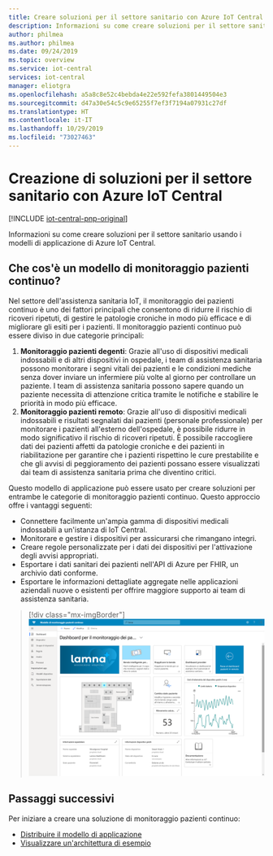 ```yaml
---
title: Creare soluzioni per il settore sanitario con Azure IoT Central | Microsoft Docs
description: Informazioni su come creare soluzioni per il settore sanitario usando i modelli di applicazione di Azure IoT Central.
author: philmea
ms.author: philmea
ms.date: 09/24/2019
ms.topic: overview
ms.service: iot-central
services: iot-central
manager: eliotgra
ms.openlocfilehash: a5a8c8e52c4bebda4e22e592fefa3801449504e3
ms.sourcegitcommit: d47a30e54c5c9e65255f7ef3f7194a07931c27df
ms.translationtype: HT
ms.contentlocale: it-IT
ms.lasthandoff: 10/29/2019
ms.locfileid: "73027463"
---
```

# <a name="building-healthcare-solutions-with-azure-iot-central"></a>Creazione di soluzioni per il settore sanitario con Azure IoT Central 

[!INCLUDE [iot-central-pnp-original](../../../includes/iot-central-pnp-original-note.md)]

Informazioni su come creare soluzioni per il settore sanitario usando i modelli di applicazione di Azure IoT Central.

## <a name="what-is-continuous-patient-monitoring-template"></a>Che cos'è un modello di monitoraggio pazienti continuo?

Nel settore dell'assistenza sanitaria IoT, il monitoraggio dei pazienti continuo è uno dei fattori principali che consentono di ridurre il rischio di ricoveri ripetuti, di gestire le patologie croniche in modo più efficace e di migliorare gli esiti per i pazienti. Il monitoraggio pazienti continuo può essere diviso in due categorie principali:

1. **Monitoraggio pazienti degenti**: Grazie all'uso di dispositivi medicali indossabili e di altri dispositivi in ospedale, i team di assistenza sanitaria possono monitorare i segni vitali dei pazienti e le condizioni mediche senza dover inviare un infermiere più volte al giorno per controllare un paziente. I team di assistenza sanitaria possono sapere quando un paziente necessita di attenzione critica tramite le notifiche e stabilire le priorità in modo più efficace.
1. **Monitoraggio pazienti remoto**: Grazie all'uso di dispositivi medicali indossabili e risultati segnalati dai pazienti (personale professionale) per monitorare i pazienti all'esterno dell'ospedale, è possibile ridurre in modo significativo il rischio di ricoveri ripetuti. È possibile raccogliere dati dei pazienti affetti da patologie croniche e dei pazienti in riabilitazione per garantire che i pazienti rispettino le cure prestabilite e che gli avvisi di peggioramento dei pazienti possano essere visualizzati dai team di assistenza sanitaria prima che diventino critici.

Questo modello di applicazione può essere usato per creare soluzioni per entrambe le categorie di monitoraggio pazienti continuo. Questo approccio offre i vantaggi seguenti:

* Connettere facilmente un'ampia gamma di dispositivi medicali indossabili a un'istanza di IoT Central.
* Monitorare e gestire i dispositivi per assicurarsi che rimangano integri.
* Creare regole personalizzate per i dati dei dispositivi per l'attivazione degli avvisi appropriati.
* Esportare i dati sanitari dei pazienti nell'API di Azure per FHIR, un archivio dati conforme.
* Esportare le informazioni dettagliate aggregate nelle applicazioni aziendali nuove o esistenti per offrire maggiore supporto ai team di assistenza sanitaria.

>[!div class="mx-imgBorder"] 
>![Dashboard Monitoraggio pazienti continuo](media/in-patient-dashboard.png)

## <a name="next-steps"></a>Passaggi successivi

Per iniziare a creare una soluzione di monitoraggio pazienti continuo:

* [Distribuire il modello di applicazione](tutorial-continuous-patient-monitoring.md)
* [Visualizzare un'architettura di esempio](concept-continuous-patient-monitoring-architecture.md)